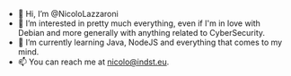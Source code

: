 - 👋 Hi, I’m @NicoloLazzaroni
- 👀 I’m interested in pretty much everything, even if I'm in love with Debian and more generally with anything related to CyberSecurity.
- 🌱 I’m currently learning Java, NodeJS and everything that comes to my mind. 
- 📫 You can reach me at nicolo@indst.eu.
